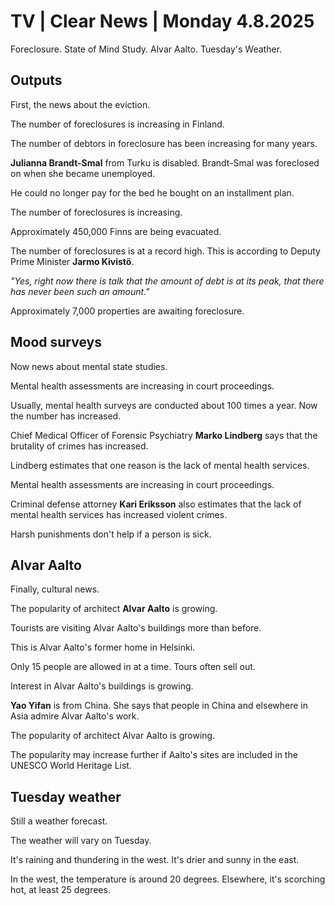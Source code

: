 # TV | Clear News | Monday 4.8.2025

Foreclosure. State of Mind Study. Alvar Aalto. Tuesday's Weather.

## Outputs

First, the news about the eviction.

The number of foreclosures is increasing in Finland.

The number of debtors in foreclosure has been increasing for many years.

**Julianna Brandt-Smal** from Turku is disabled. Brandt-Smal was foreclosed on when she became unemployed.

He could no longer pay for the bed he bought on an installment plan.

The number of foreclosures is increasing.

Approximately 450,000 Finns are being evacuated.

The number of foreclosures is at a record high. This is according to Deputy Prime Minister **Jarmo Kivistö**.

*"Yes, right now there is talk that the amount of debt is at its peak, that there has never been such an amount."*

Approximately 7,000 properties are awaiting foreclosure.

## Mood surveys

Now news about mental state studies.

Mental health assessments are increasing in court proceedings.

Usually, mental health surveys are conducted about 100 times a year. Now the number has increased.

Chief Medical Officer of Forensic Psychiatry **Marko Lindberg** says that the brutality of crimes has increased.

Lindberg estimates that one reason is the lack of mental health services.

Mental health assessments are increasing in court proceedings.

Criminal defense attorney **Kari Eriksson** also estimates that the lack of mental health services has increased violent crimes.

Harsh punishments don't help if a person is sick.

## Alvar Aalto

Finally, cultural news.

The popularity of architect **Alvar Aalto** is growing.

Tourists are visiting Alvar Aalto's buildings more than before.

This is Alvar Aalto's former home in Helsinki.

Only 15 people are allowed in at a time. Tours often sell out.

Interest in Alvar Aalto's buildings is growing.

**Yao Yifan** is from China. She says that people in China and elsewhere in Asia admire Alvar Aalto's work.

The popularity of architect Alvar Aalto is growing.

The popularity may increase further if Aalto's sites are included in the UNESCO World Heritage List.

## Tuesday weather

Still a weather forecast.

The weather will vary on Tuesday.

It's raining and thundering in the west. It's drier and sunny in the east.

In the west, the temperature is around 20 degrees. Elsewhere, it's scorching hot, at least 25 degrees.
